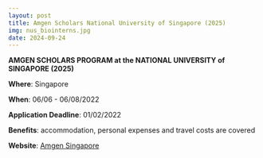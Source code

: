 ```yaml
---
layout: post
title: Amgen Scholars National University of Singapore (2025) 
img: nus_biointerns.jpg
date: 2024-09-24
---
```


**AMGEN SCHOLARS PROGRAM at the NATIONAL UNIVERSITY of SINGAPORE (2025)**

**Where**: Singapore  

**When**: 06/06 - 06/08/2022 

**Application Deadline**: 01/02/2022

**Benefits**: accommodation, personal expenses and travel costs are covered 

**Website**: [Amgen Singapore](http://www.dbs.nus.edu.sg/education/Amgen.html)
